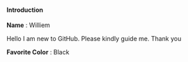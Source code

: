 #### Introduction

**Name** : Williem

Hello I am new to GitHub. Please kindly guide me. Thank you

**Favorite Color** : Black
